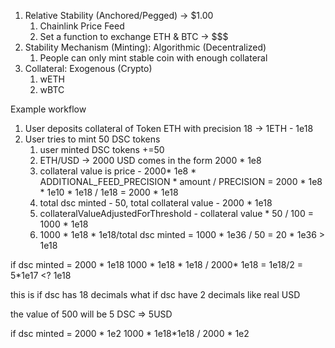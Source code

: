 1. Relative Stability (Anchored/Pegged) -> $1.00
   1. Chainlink Price Feed
   2. Set a function to exchange ETH & BTC -> $$$
2. Stability Mechanism (Minting): Algorithmic (Decentralized)
   1. People can only mint stable coin with enough collateral
3. Collateral: Exogenous (Crypto)
   1. wETH
   2. wBTC




Example workflow

1. User deposits collateral of Token ETH with precision 18 -> 1ETH - 1e18
2. User tries to mint 50 DSC tokens
   1. user minted DSC tokens +=50
   2. ETH/USD -> 2000 USD comes in the form 2000 * 1e8
   3. collateral value is price - 2000* 1e8 * ADDITIONAL_FEED_PRECISION * amount / PRECISION = 2000 * 1e8 * 1e10 * 1e18 / 1e18 = 2000 * 1e18
   4. total dsc minted - 50, total collateral value - 2000 * 1e18
   5. collateralValueAdjustedForThreshold - collateral value * 50 / 100 = 1000 * 1e18
   6. 1000 * 1e18 * 1e18/total dsc minted = 1000 * 1e36 / 50 = 20 * 1e36 > 1e18

if dsc minted = 2000 * 1e18
1000 * 1e18 * 1e18 / 2000* 1e18 = 1e18/2 = 5*1e17 <? 1e18

this is if dsc has 18 decimals
what if dsc have 2 decimals like real USD

the value of 500 will be 5 DSC => 5USD

if dsc minted = 2000 * 1e2
1000 * 1e18*1e18 / 2000 * 1e2

